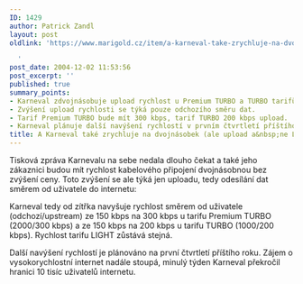 ```yaml
---
ID: 1429
author: Patrick Zandl
layout: post
oldlink: 'https://www.marigold.cz/item/a-karneval-take-zrychluje-na-dvojnasobek-ale-upload-a-ne-light

  '
post_date: 2004-12-02 11:53:56
post_excerpt: ''
published: true
summary_points:
- Karneval zdvojnásobuje upload rychlost u Premium TURBO a TURBO tarifů.
- Zvýšení upload rychlosti se týká pouze odchozího směru dat.
- Tarif Premium TURBO bude mít 300 kbps, tarif TURBO 200 kbps upload.
- Karneval plánuje další navýšení rychlostí v prvním čtvrtletí příštího roku.
title: A Karneval také zrychluje na dvojnásobek (ale upload a&nbsp;ne Light)
---
```


<p>
Tisková zpráva Karnevalu na sebe nedala dlouho čekat a také jeho zákaznici budou mít rychlost kabelového připojení dvojnásobnou bez zvýšení ceny. Toto zvýšení se ale týká jen uploadu, tedy odesílání dat směrem od uživatele do internetu:</p>

<p>
Karneval tedy od zítřka navyšuje rychlost směrem od uživatele (odchozí/upstream) ze 150 kbps na 300 kbps u tarifu Premium TURBO (2000/300 kbps) a ze 150 kbps na 200 kbps u tarifu TURBO (1000/200 kbps). Rychlost tarifu LIGHT zůstává stejná. </p>

<p>
Další navýšení rychlostí je plánováno na první čtvrtletí příštího roku. Zájem o vysokorychlostní internet nadále stoupá, minulý týden Karneval překročil hranici 10 tisíc uživatelů internetu.
</p>